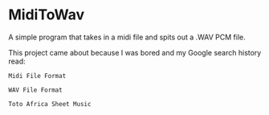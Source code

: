 # MidiToWav
A simple program that takes in a midi file and spits out a .WAV PCM file.


This project came about because I was bored and my Google search history read:

```
Midi File Format

WAV File Format

Toto Africa Sheet Music
```
